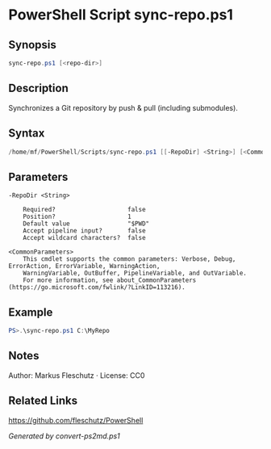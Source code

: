 # PowerShell Script sync-repo.ps1

## Synopsis
```powershell
sync-repo.ps1 [<repo-dir>]
```

## Description
Synchronizes a Git repository by push & pull (including submodules).

## Syntax
```powershell
/home/mf/PowerShell/Scripts/sync-repo.ps1 [[-RepoDir] <String>] [<CommonParameters>]
```

## Parameters

```
-RepoDir <String>
    
    Required?                    false
    Position?                    1
    Default value                "$PWD"
    Accept pipeline input?       false
    Accept wildcard characters?  false
```

```
<CommonParameters>
    This cmdlet supports the common parameters: Verbose, Debug, ErrorAction, ErrorVariable, WarningAction, 
    WarningVariable, OutBuffer, PipelineVariable, and OutVariable.
    For more information, see about_CommonParameters (https://go.microsoft.com/fwlink/?LinkID=113216).
```

## Example
```powershell
PS>.\sync-repo.ps1 C:\MyRepo
```


## Notes
Author: Markus Fleschutz · License: CC0

## Related Links
https://github.com/fleschutz/PowerShell

*Generated by convert-ps2md.ps1*
